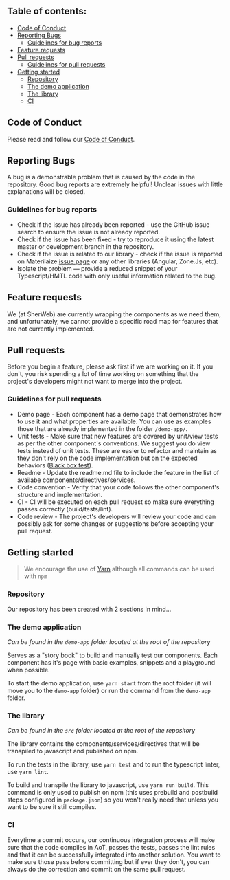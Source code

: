 ## Table of contents:
- [Code of Conduct](#code-of-conduct)
- [Reporting Bugs](#reporting-bugs)
  - [Guidelines for bug reports](#guidelines-for-bug-reports)
- [Feature requests](#feature-requests)
- [Pull requests](#pull-requests)
  - [Guidelines for pull requests](#guidelines-for-pull-requests)
- [Getting started](#getting-started)
  - [Repository](#repository)
  - [The demo application](#the-demo-application)
  - [The library](#the-library)
  - [CI](#ci)

## Code of Conduct

Please read and follow our [Code of Conduct](https://github.com/sherweb/ng2-materialize/blob/master/CODE_OF_CONDUCT.md).

## Reporting Bugs
A bug is a demonstrable problem that is caused by the code in the repository. Good bug reports are extremely helpful! Unclear issues with little explanations will be closed.

### Guidelines for bug reports
- Check if the issue has already been reported - use the GitHub issue search to ensure the issue is not already reported.
- Check if the issue has been fixed - try to reproduce it using the latest master or development branch in the repository.
- Check if the issue is related to our library - check if the issue is reported on Materilaize [issue page](https://github.com/Dogfalo/materialize/issues) or any other libraries (Angular, Zone.Js, etc).
- Isolate the problem — provide a reduced snippet of your Typescript/HMTL code with only useful information related to the bug.

## Feature requests
We (at SherWeb) are currently wrapping the components as we need them, and unfortunately, we cannot provide a specific road map for features that are not currently implemented.

## Pull requests
Before you begin a feature, please ask first if we are working on it. If you don't, you risk spending a lot of time working on something that the project's developers might not want to merge into the project.

### Guidelines for pull requests
- Demo page - Each component has a demo page that demonstrates how to use it and what properties are available. You can use as examples those that are already implemented in the folder `/demo-app/`.
- Unit tests - Make sure that new features are covered by unit/view tests as per the other component's conventions. We suggest you do view tests instead of unit tests. These are easier to refactor and maintain as they don't rely on the code implementation but on the expected behaviors ([Black box test](http://softwaretestingfundamentals.com/black-box-testing/)).
- Readme - Update the readme.md file to include the feature in the list of availabe components/directives/services.
- Code convention - Verify that your code follows the other component's structure and implementation.
- CI - CI will be executed on each pull request so make sure everything passes correctly (build/tests/lint).
- Code review - The project's developers will review your code and can possibly ask for some changes or suggestions before accepting your pull request.

## Getting started

> We encourage the use of [Yarn](https://yarnpkg.com/en/) although all commands can be used with `npm`

### Repository
Our repository has been created with 2 sections in mind...

### The demo application
_Can be found in the `demo-app` folder located at the root of the repository_

Serves as a "story book" to build and manually test our components. Each component has it's page with basic examples, snippets and a playground when possible.

To start the demo application, use `yarn start` from the root folder (it will move you to the `demo-app` folder) or run the command from the `demo-app` folder.

### The library
_Can be found in the `src` folder located at the root of the repository_

The library contains the components/services/directives that will be transpiled to javascript and published on npm.

To run the tests in the library, use `yarn test` and to run the typescript linter, use `yarn lint`.

To build and transpile the library to javascript, use `yarn run build`. This command is only used to publish on npm (this uses prebuild and postbuild steps configured in `package.json`) so you won't really need that unless you want to be sure it still compiles.

### CI
Everytime a commit occurs, our continuous integration process will make sure that the code compiles in AoT, passes the tests, passes the lint rules and that it can be successfully integrated into another solution. You want to make sure those pass before committing but if ever they don't, you can always do the correction and commit on the same pull request.
